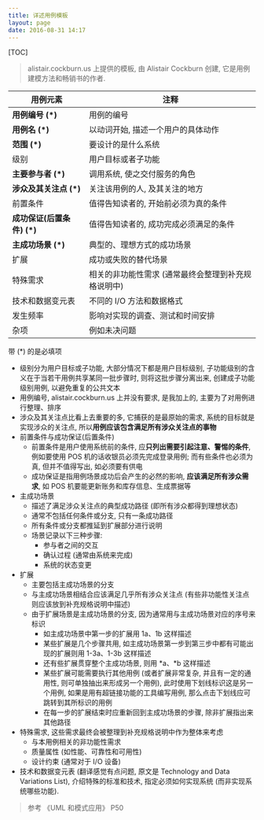```yaml
---
title: 详述用例模板
layout: page
date: 2016-08-31 14:17
---
```


[TOC]

> alistair.cockburn.us 上提供的模板, 由 Alistair Cockburn 创建, 它是用例建模方法和畅销书的作者.

|           用例元素          |                         注释                        |
|-----------------------------|-----------------------------------------------------|
| **用例编号 (\*)**           | 用例的编号                                          |
| **用例名 (\*)**             | 以动词开始, 描述一个用户的具体动作                  |
| **范围 (\*)**               | 要设计的是什么系统                                  |
| 级别                        | 用户目标或者子功能                                  |
| **主要参与者 (\*)**         | 调用系统, 使之交付服务的角色                        |
| **涉众及其关注点 (\*)**     | 关注该用例的人, 及其关注的地方                      |
| 前置条件                    | 值得告知读者的, 开始前必须为真的条件                |
| **成功保证(后置条件) (\*)** | 值得告知读者的, 成功完成必须满足的条件              |
| **主成功场景 (\*)**         | 典型的、理想方式的成功场景                          |
| 扩展                        | 成功或失败的替代场景                                |
| 特殊需求                    | 相关的非功能性需求 (通常最终会整理到补充规格说明中) |
| 技术和数据变元表            | 不同的 I/O 方法和数据格式                           |
| 发生频率                    | 影响对实现的调查、测试和时间安排                    |
| 杂项                        | 例如未决问题                                        |

带 (\*) 的是必填项

- 级别分为用户目标或子功能, 大部分情况下都是用户目标级别, 子功能级别的含义在于当若干用例共享某同一批步骤时, 则将这批步骤分离出来, 创建成子功能级别用例, 以避免重复的公共文本
- 用例编号, alistair.cockburn.us 上并没有要求, 是我加上的, 主要为了对用例进行整理、排序
- 涉众及其关注点比看上去重要的多, 它捕获的是最原始的需求, 系统的目标就是实现涉众的关注点, 所以**用例应该包含满足所有涉众关注点的事物**
- 前置条件与成功保证(后置条件)
    + 前置条件是用户使用系统前的条件, 应**只列出需要引起注意、警惕的条件**, 例如要使用 POS 机的话收银员必须先完成登录用例; 而有些条件也必须为真, 但并不值得写出, 如必须要有供电
    + 成功保证是指用例场景成功后会产生的必然的影响, **应该满足所有涉众需求**, 如 POS 机要能更新账务和库存信息、生成票据等
- 主成功场景
    + 描述了满足涉众关注点的典型成功路径 (即所有涉众都得到理想状态)
    + 通常不包括任何条件或分支, 只有一条成功路径
    + 所有条件或分支都推延到扩展部分进行说明
    + 场景记录以下三种步骤:
        * 参与者之间的交互
        * 确认过程 (通常由系统来完成)
        * 系统的状态变更
- 扩展
    + 主要包括主成功场景的分支
    + 与主成功场景相结合应该满足几乎所有涉众关注点 (有些非功能性关注点则应该放到补充规格说明中描述)
    + 由于扩展场景是主成功场景的分支, 因为通常用与主成功场景对应的序号来标识
        * 如主成功场景中第一步的扩展用 1a、1b 这样描述
        * 某些扩展是几个步骤共用, 如主成功场景第一步到第三步中都有可能出现的扩展则用 1-3a、1-3b 这样描述
        * 还有些扩展贯穿整个主成功场景, 则用 \*a、\*b 这样描述
        * 某些扩展可能需要执行其他用例 (或者扩展非常复杂, 并且有一定的通用性, 则可单独抽出来形成另一个用例), 此时使用下划线标识这是另一个用例, 如果是用有超链接功能的工具编写用例, 那么点击下划线应可跳转到其所标识的用例
        * 在每一步的扩展结束时应重新回到主成功场景的步骤, 除非扩展指出来其他路径
- 特殊需求, 这些需求最终会被整理到补充规格说明中作为整体来考虑
    + 与本用例相关的非功能性需求
    + 质量属性 (如性能、可靠性和可用性)
    + 设计约束 (通常对于 I/O 设备)
- 技术和数据变元表 (翻译感觉有点问题, 原文是 Technology and Data Variations List), 介绍特殊的标准和技术, 指定必须如何实现系统 (而非实现系统哪些功能).

> 参考 《UML 和模式应用》 P50
